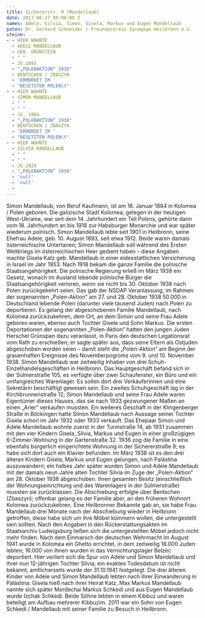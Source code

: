 ```yaml
---
title: Sichererstr. 9 (Mandellaub)
date: 2017-06-27 09:00:00 Z
names: Adele, Silvia, Simon, Gisela, Markus und Eugen Mandellaub
paten: Dr. Gerhard Schneider / Freundeskreis Synagoge Heilbronn e.V.
steine:
- - HIER WOHNTE
  - ADELE MANDELLAUB
  - GEB. GRÜNSTEIN
  - " "
  - JG.1893
  - "„POLENAKTION“ 1938"
  - BENTSCHEN / ZBASZYN
  - 'ERMORDET IM '
  - "BESETZTEN POLEN\t"
- - HIER WOHNTE
  - SIMON MANDELLAUB
  - " "
  - " "
  - JG. 1884
  - "„POLENAKTION“ 1938"
  - BENTSCHEN / ZBASZYN
  - 'ERMORDET IM '
  - "BESETZTEN POLEN\t"
- - HIER WOHNTE
  - SILVIA MANDELLAUB
  - " "
  - " "
  - JG.1929
  - "„POLENAKTION“ 1938"
  - 'null'
  - 'null'
  - 
---
```


Simon Mandellaub, von Beruf Kaufmann, ist am 18. Januar 1884 in Kolomea / Polen geboren. Die galizische Stadt Kolomea, gelegen in der heutigen West-Ukraine, war seit dem 14. Jahrhundert ein Teil Polens, gehörte dann vom 18. Jahrhundert an bis 1918 zur Habsburger Monarchie und war später wiederum polnisch.
Simon Mandellaub lebte seit 1901 in Heilbronn, seine Ehefrau Adele, geb. 10. August 1893, seit etwa 1912. Beide waren damals österreichische Untertanen; Simon Mandellaub soll während des Ersten Weltkriegs im österreichischen Heer gedient haben – diese Angaben machte Gisela Katz geb. Mandellaub in einer eidesstattlichen Versicherung in Israel im Jahr 1953. Nach 1918 bekam die ganze Familie die polnische Staatsangehörigkeit.
Die polnische Regierung erließ im März 1938 ein Gesetz, wonach im Ausland lebende polnische Bürger die Staatsangehörigkeit verloren, wenn sie nicht bis 30. Oktober 1938 nach Polen zurückgekehrt seien. Das gab der NSDAP Veranlassung, im Rahmen der sogenannten „Polen-Aktion“ am 27. und 28. Oktober 1938 50.000 in Deutschland lebende Polen (darunter viele tausend Juden) nach Polen zu deportieren. Es gelang der abgeschobenen Familie Mandellaub, nach Kolomea zurückzukehren, dem Ort, an dem Simon und seine Frau Adele geboren waren, ebenso auch Tochter Gisela und Sohn Markus.
Die ersten Deportationen der sogenannten „Polen-Aktion“ hatten den jungen Juden Herschel Grünspan dazu veranlasst, in Paris den deutschen Legationsrat vom Rath zu erschießen; er sagte später aus, dass seine Eltern als Ostjuden abgeschoben worden seien – damit steht die „Polen-Aktion“ am Beginn der grauenhaften Ereignisse des Novemberpogroms vom 9. und 10. November 1938.
Simon Mandellaub war zeitweilig Inhaber von drei Schuh-Einzelhandelsgeschäften in Heilbronn. Das Hauptgeschäft befand sich in der Sülmerstraße 105, es verfügte über zwei Schaufenster, ein Büro und ein umfangreiches Warenlager. Es sollen dort drei Verkäuferinnen und eine Sekretärin beschäftigt gewesen sein. Ein zweites Schuhgeschäft lag in der Kirchbrunnenstraße 12; Simon Mandellaub und seine Frau Adele waren Eigentümer dieses Hauses, das sie nach 1933 gezwungener Maßen an einen „Arier“ verkaufen mussten.
Ein weiteres Geschäft in der Klingenberger Straße in Böckingen hatte Simon Mandellaub nach Aussage seiner Tochter Gisela schon im Jahr 1932 oder 1933 verkauft.
Das Ehepaar Simon und Adele Mandellaub wohnte zuerst in der Turmstraße 14, ab 1931 zusammen mit den vier Kindern Gisela, Silvia, Markus und Eugen in einer großzügigen 6-Zimmer-Wohnung in der Gartenstraße 32. 1936 zog die Familie in eine ebenfalls bürgerlich eingerichtete Wohnung in der Sichererstraße 9; es habe sich dort auch ein Klavier befunden.
Im März 1938 ist es den drei älteren Kindern Gisela, Markus und Eugen gelungen, nach Palästina auszuwandern; ein halbes Jahr später wurden Simon und Adele Mandellaub mit der damals neun Jahre alten Tochter Silvia im Zuge der „Polen-Aktion“ am 28. Oktober 1938 abgeschoben. Ihren gesamten Besitz (einschließlich der Wohnungseinrichtung und des Warenlagers in der Sülmerstraße) mussten sie zurücklassen. Die Abschiebung erfolgte über Bentschen (Zbaszyn); offenbar gelang es der Familie aber, an den früheren Wohnort Kolomea zurückzukehren. Eine Heilbronner Bekannte gab an, sie habe Frau Mandellaub drei Monate nach der Abschiebung wieder in Heilbronn getroffen, diese habe sich um ihre Möbel kümmern wollen, die untergestellt sein sollten. Nach den Angaben in den Rückerstattungsakten im Staatsarchiv Ludwigsburg ließen sich die untergestellten Möbel jedoch nicht mehr finden.
Nach dem Einmarsch der deutschen Wehrmacht im August 1941 wurde in Kolomea ein Ghetto errichtet, in dem zeitweilig 18.000 Juden lebten; 16.000 von ihnen wurden in das Vernichtungslager Belzec deportiert. Hier verliert sich die Spur von Adele und Simon Mandellaub und ihrer nun 12-jährigen Tochter Silvia; ein exaktes Todesdatum ist nicht bekannt, amtlicherseits wurde der 31.10.1941 festgelegt.
Die drei älteren Kinder von Adele und Simon Mandellaub lebten nach ihrer Einwanderung in Palästina: Gisela hieß nach ihrer Heirat Katz, Max Markus Mandellaub nannte sich später Mordechai Markus Schkedi und aus Eugen Mandellaub wurde Izchak Schkedi. Beide Söhne lebten in einem Kibbuz und waren beteiligt am Aufbau mehrerer Kibbuzim. 2011 war ein Sohn von Eugen Schkedi / Mandellaub mit seiner Familie zu Besuch in Heilbronn.
